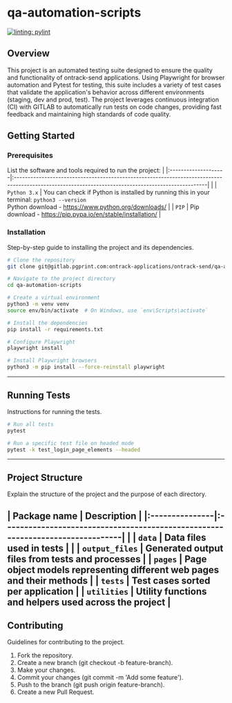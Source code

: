 # qa-automation-scripts

[![linting: pylint](https://img.shields.io/badge/linting-pylint-yellowgreen)](https://github.com/PyCQA/pylint)

## Overview

This project is an automated testing suite designed to ensure the quality and functionality of ontrack-send applications. Using Playwright for browser automation and Pytest for testing, this suite includes a variety of test cases that validate the application's behavior across different environments (staging, dev and prod, test). The project leverages continuous integration (CI) with GITLAB to automatically run tests on code changes, providing fast feedback and maintaining high standards of code quality.

## Getting Started

### Prerequisites

List the software and tools required to run the project:
                                                                                                                      |
|:--------------------|:---------------------------------------------------------------------------------------------------------------------------------------------------|                                                               |
| `Python 3.x`        | You can check if Python is installed by running this in your terminal: `python3 --version`<br/>Python download - https://www.python.org/downloads/ |
| `PIP`               | Pip download - https://pip.pypa.io/en/stable/installation/                                                                                                                                                                                                               |

### Installation

Step-by-step guide to installing the project and its dependencies.

```bash
# Clone the repository
git clone git@gitlab.pgprint.com:ontrack-applications/ontrack-send/qa-automation-scripts.git

# Navigate to the project directory
cd qa-automation-scripts

# Create a virtual environment
python3 -m venv venv
source env/bin/activate  # On Windows, use `env\Scripts\activate`

# Install the dependencies
pip install -r requirements.txt

# Configure Playwright
playwright install

# Install Playwright browsers
python3 -m pip install --force-reinstall playwright
```
---
## Running Tests

Instructions for running the tests.

```bash
# Run all tests
pytest

# Run a specific test file on headed mode
pytest -k test_login_page_elements --headed
```
---
## Project Structure

Explain the structure of the project and the purpose of each directory.

| Package name   | Description                                                                    |
|:---------------|:-------------------------------------------------------------------------------|                          |
| `data`         | Data files used in tests                                                       | |
| `output_files` | Generated output files from tests and processes                                |
| `pages`        | Page object models representing different web pages and their methods          |
| `tests`        | Test cases sorted per application                                              |
| `utilities`    | Utility functions and helpers used across the project                          |
---

## Contributing
Guidelines for contributing to the project.

1. Fork the repository.
2. Create a new branch (git checkout -b feature-branch).
3. Make your changes.
4. Commit your changes (git commit -m 'Add some feature').
5. Push to the branch (git push origin feature-branch). 
6. Create a new Pull Request.